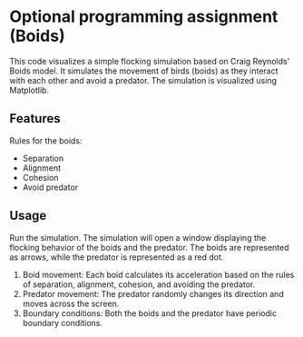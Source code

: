 # Optional programming assignment (Boids)
This code visualizes a simple flocking simulation based on Craig Reynolds' Boids model. It simulates the movement of birds (boids) as they interact with each other and avoid a predator. The simulation is visualized using Matplotlib. 

## **Features**
Rules for the boids:
- Separation
- Alignment
- Cohesion
- Avoid predator

## **Usage**
Run the simulation. The simulation will open a window displaying the flocking behavior of the boids and the predator. The boids are represented as arrows, while the predator is represented as a red dot.
1. Boid movement: Each boid calculates its acceleration based on the rules of separation, alignment, cohesion, and avoiding the predator.
2. Predator movement: The predator randomly changes its direction and moves across the screen.
3. Boundary conditions: Both the boids and the predator have periodic boundary conditions.
